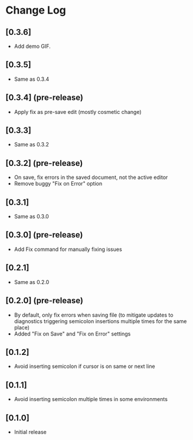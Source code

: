 # Change Log

## [0.3.6]
- Add demo GIF.

## [0.3.5]
- Same as 0.3.4

## [0.3.4] (pre-release)
- Apply fix as pre-save edit (mostly cosmetic change)

## [0.3.3]
- Same as 0.3.2

## [0.3.2] (pre-release)
- On save, fix errors in the saved document, not the active editor
- Remove buggy "Fix on Error" option

## [0.3.1]
- Same as 0.3.0

## [0.3.0] (pre-release)
- Add Fix command for manually fixing issues

## [0.2.1]
- Same as 0.2.0

## [0.2.0] (pre-release)
- By default, only fix errors when saving file (to mitigate updates to diagnostics triggering semicolon insertions multiple times for the same place)
- Added "Fix on Save" and "Fix on Error" settings

## [0.1.2]
- Avoid inserting semicolon if cursor is on same or next line

## [0.1.1]
- Avoid inserting semicolon multiple times in some environments

## [0.1.0]
- Initial release